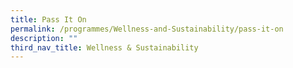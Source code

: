 ```yaml
---
title: Pass It On
permalink: /programmes/Wellness-and-Sustainability/pass-it-on
description: ""
third_nav_title: Wellness & Sustainability
---
```


